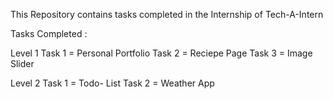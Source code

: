 This Repository contains tasks completed in the Internship of Tech-A-Intern

Tasks Completed :

Level 1 
Task 1 = Personal Portfolio
Task 2 = Reciepe Page
Task 3 = Image Slider

Level 2
Task 1 = Todo- List
Task 2 = Weather App
